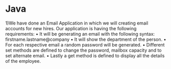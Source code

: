 # Java
1)We have done an Email Application in which we will creating email accounts for new hires.
    Our application is having the following requirements:
•	It will be generating an email with the following syntax: firstname.lastname@company
•	It will show the department of the person.
•	For each respective email a random password will be generated.
•	Different set methods are defined to change the password, mailbox capacity and to set alternate email.
•	Lastly a get method is defined to display all the details of the employee.
